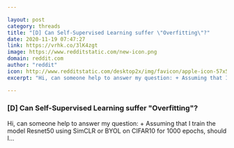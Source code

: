 ```yaml
---

layout: post
category: threads
title: "[D] Can Self-Supervised Learning suffer \"Overfitting\"?"
date: 2020-11-19 07:47:27
link: https://vrhk.co/3lK4zgt
image: https://www.redditstatic.com/new-icon.png
domain: reddit.com
author: "reddit"
icon: http://www.redditstatic.com/desktop2x/img/favicon/apple-icon-57x57.png
excerpt: "Hi, can someone help to answer my question: + Assuming that I train the model Resnet50 using SimCLR or BYOL on CIFAR10 for 1000 epochs, should I..."

---
```


### [D] Can Self-Supervised Learning suffer "Overfitting"?

Hi, can someone help to answer my question: + Assuming that I train the model Resnet50 using SimCLR or BYOL on CIFAR10 for 1000 epochs, should I...